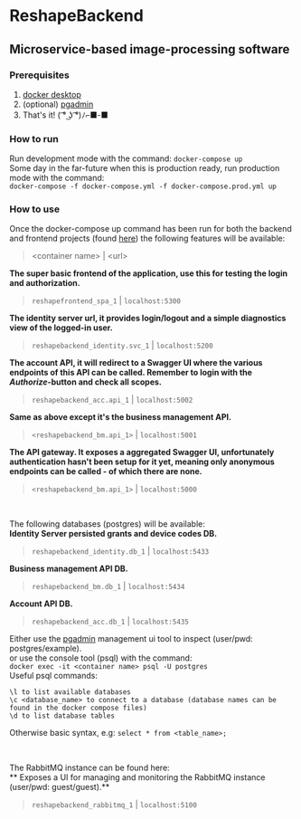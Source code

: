 # ReshapeBackend

## Microservice-based image-processing software

### Prerequisites
1. [docker desktop](https://www.docker.com/products/docker-desktop)
2. (optional) [pgadmin](https://www.pgadmin.org/download/)
3. That's it! ( ͡° ͜ʖ ͡°)ﾉ⌐■-■

### How to run
Run development mode with the command: `docker-compose up`\
Some day in the far-future when this is production ready, run production mode with the command:\
`docker-compose -f docker-compose.yml -f docker-compose.prod.yml up`

### How to use
Once the docker-compose up command has been run for both the backend and frontend projects (found [here](https://github.com/tlien/ReshapeFrontend/))
the following features will be available:

> \<container name> | \<url>

**The super basic frontend of the application, use this for testing the login and authorization.**
> `reshapefrontend_spa_1` | `localhost:5300`

**The identity server url, it provides login/logout and a simple diagnostics view of the logged-in user.**
> `reshapebackend_identity.svc_1` | `localhost:5200`

**The account API, it will redirect to a Swagger UI where the various endpoints of this API can be called. Remember to login with the _Authorize_-button and check all scopes.**
> `reshapebackend_acc.api_1` | `localhost:5002`

**Same as above except it's the business management API.**
> `<reshapebackend_bm.api_1>` | `localhost:5001`

**The API gateway. It exposes a aggregated Swagger UI, unfortunately authentication hasn't been setup for it yet, meaning only anonymous endpoints can be called - of which there are none.**
> `<reshapebackend_bm.api_1>` | `localhost:5000`

<br />

The following databases (postgres) will be available:\
**Identity Server persisted grants and device codes DB.**
> `reshapebackend_identity.db_1` | `localhost:5433`

**Business management API DB.**
> `reshapebackend_bm.db_1` | `localhost:5434`

**Account API DB.**
> `reshapebackend_acc.db_1` | `localhost:5435`

Either use the [pgadmin](https://www.pgadmin.org/download/) management ui tool to inspect (user/pwd: postgres/example).\
or use the console tool (psql) with the command:\
`docker exec -it <container name> psql -U postgres`\
Useful psql commands:
```
\l to list available databases
\c <database_name> to connect to a database (database names can be found in the docker compose files)
\d to list database tables
```
Otherwise basic syntax, e.g: `select * from <table_name>;`

<br />

The RabbitMQ instance can be found here:\
** Exposes a UI for managing and monitoring the RabbitMQ instance (user/pwd: guest/guest).**
> `reshapebackend_rabbitmq_1` | `localhost:5100`
